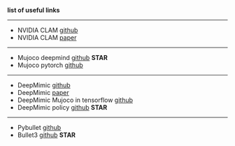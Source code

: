 **list of useful links**

---
- NVIDIA CLAM [github](https://github.com/NVlabs/CALM) 
- NVIDIA CLAM [paper](https://research.nvidia.com/labs/par/calm/assets/SIGGRAPH2023_CALM.pdf)

---
- Mujoco deepmind [github](https://github.com/google-deepmind/mujoco) **STAR** 
- Mujoco pytorch [github](https://github.com/seolhokim/Mujoco-Pytorch)

---
- DeepMimic [github](https://github.com/xbpeng/DeepMimic)
- DeepMimic [paper](https://dl.acm.org/doi/pdf/10.1145/3197517.3201311)
- DeepMimic Mujoco in tensorflow [github](https://github.com/mingfeisun/DeepMimic_mujoco/tree/master/src) 
- DeepMimic policy [github](https://github.com/xbpeng/DeepMimic) **STAR**

---
- Pybullet [github](https://github.com/benelot/pybullet-gym/blob/master/pybulletgym/envs/assets/mjcf/humanoid.xml)
- Bullet3 [github](https://github.com/bulletphysics/bullet3/tree/master) **STAR**



